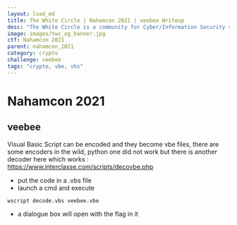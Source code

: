 ```yaml
---
layout: load_md
title: The White Circle | Nahamcon 2021 | veebee Writeup
desc: "The White Circle is a community for Cyber/Information Security students, enthusiasts and professionals. You can discuss anything related to Security, share your knowledge with others, get help when you need it and proceed further in your journey with amazing people from all over the world."
image: images/twc_og_banner.jpg
ctf: Nahamcon 2021
parent: nahamcon_2021
category: crypto
challenge: veebee
tags: "crypto, vbe, vbs"
---
```


<h1 class="heading card-title white-text">Nahamcon 2021</h1>

## veebee

Visual Basic Script can be encoded and they become vbe files, there are some encoders in the wild, python one did not work but there is another decoder here which works : https://www.interclasse.com/scripts/decovbe.php

* put the code in a .vbs file
* launch a cmd and execute

```
wscript decode.vbs veebee.vbe
```

* a dialogue box will open with the flag in it

